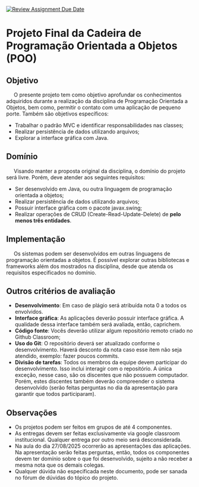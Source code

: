 [![Review Assignment Due Date](https://classroom.github.com/assets/deadline-readme-button-22041afd0340ce965d47ae6ef1cefeee28c7c493a6346c4f15d667ab976d596c.svg)](https://classroom.github.com/a/vZir-ywQ)

# Projeto Final da Cadeira de Programação Orientada a Objetos (POO)

## Objetivo

$\quad$ O presente projeto tem como objetivo aprofundar os conhecimentos adquiridos durante a realização da disciplina de Programação Orientada a Objetos, bem como, permitir o contato com uma aplicação de pequeno porte. Também são objetivos específicos:
* Trabalhar o padrão MVC e identificar responsabilidades nas classes;
* Realizar persistência de dados utilizando arquivos;
* Explorar a interface gráfica com Java.

## Domínio

$\quad$ Visando manter a proposta original da disciplina, o domínio do projeto será  livre. Porém, deve atender aos seguintes requisitos:
* Ser desenvolvido em Java, ou outra linguagem de programação orientada a objetos;
* Realizar persistência de dados utilizando arquivos;
* Possuir interface gráfica com o pacote javax.swing;
* Realizar operações de CRUD (Create-Read-Update-Delete) de **pelo menos três entidades**.

## Implementação

$\quad$ Os sistemas podem ser desenvolvidos em outras linguagens de programação orientadas a objetos. É possível explorar outras bibliotecas e frameworks além dos mostrados na disciplina, desde que atenda os requisitos especificados no domínio.

## Outros critérios de avaliação

* **Desenvolvimento**: Em caso de plágio será atribuída nota 0 a todos os envolvidos.
* **Interface gráfica**: As aplicações deverão possuir interface gráfica. A qualidade dessa interface também será avaliada, então, caprichem.
* **Código fonte**: Vocês deverão utilizar algum repositório remoto criado no Github Classroom;
* **Uso do Git**: O repositório deverá ser atualizado conforme o desenvolvimento. Haverá desconto da nota caso esse item não seja atendido, exemplo: fazer poucos commits.
* **Divisão de tarefas**: Todos os membros da equipe devem participar do desenvolvimento. Isso inclui interagir com o repositório. A única exceção, nesse caso, são os discentes que não possuem computador. Porém, estes discentes também deverão compreender o sistema desenvolvido (serão feitas perguntas no dia da apresentação para garantir que todos participaram).

## Observações

* Os projetos podem ser feitos em grupos de até 4 componentes.
* As entregas devem ser feitas exclusivamente via google classroom institucional. Qualquer entrega por outro meio será desconsiderada.
* Na aula do dia 27/08/2025 ocorrerão as apresentações das aplicações. Na apresentação serão feitas perguntas, então, todos os componentes devem ter domínio sobre o que foi desenvolvido, sujeito a não receber a mesma nota que os demais colegas.
* Qualquer dúvida não especificada neste documento, pode ser sanada no fórum de dúvidas do tópico do projeto.
